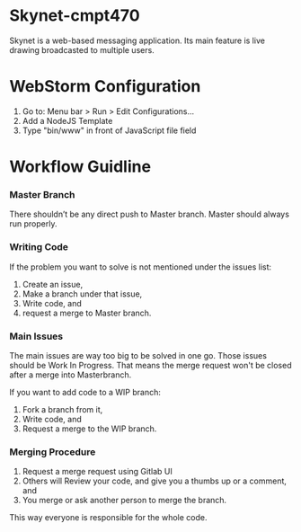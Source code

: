 # Skynet-cmpt470

Skynet is a web-based messaging application. Its main feature is live drawing broadcasted to multiple users.

# WebStorm Configuration
1. Go to: 
    Menu bar > Run > Edit Configurations... 
2. Add a NodeJS Template
3. Type "bin/www" in front of JavaScript file field

# Workflow Guidline
### Master Branch
There shouldn’t be any direct push to Master branch. Master should always run properly. 

### Writing Code 
If the problem you want to solve is not mentioned under the issues list:
1. Create an issue, 
2. Make a branch under that issue, 
3. Write code, and 
4. request a merge to Master branch. 

### Main Issues
The main issues are way too big to be solved in one go. Those issues should be Work In Progress. That means the merge request won't be closed after a merge into Masterbranch. 

If you want to add code to a WIP branch:
1. Fork a branch from it, 
1. Write code, and  
1. Request a merge to the WIP branch. 

### Merging Procedure 

1. Request a merge request using Gitlab UI
2. Others will Review your code, and give you a thumbs up or a comment, and 
3. You merge or ask another person to merge the branch.

This way everyone is responsible for the whole code.

